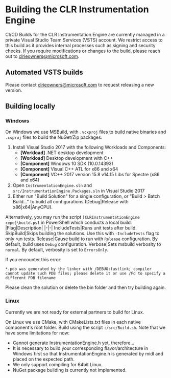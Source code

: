 # Building the CLR Instrumentation Engine

CI/CD Builds for the CLR Instrumentation Engine are currently managed in a private Visual Studio Team Services (VSTS) account. We restrict access to this build as it provides internal processes such as signing and security checks. If you require modifications or changes to the build, please reach out to clrieowners@microsoft.com.

## Automated VSTS builds

Please contact clrieowners@microsoft.com to request releasing a new version.

## Building locally

### Windows

On Windows we use MSBuild, with `.vcxproj` files to build native binaries and `.csproj` files to build the NuGet/Zip packages.
1. Install Visual Studio 2017 with the following Workloads and Components:
    - **[Workload]** .NET desktop development
    - **[Workload]** Desktop development with C++
    - **[Component]** Windows 10 SDK (10.0.14393)
    - **[Component]** Visual C++ ATL for x86 and x64
    - **[Component]** VC++ 2017 version 15.8 v14.15 Libs for Spectre (x86 and x64)
2. Open `InstrumentationEngine.sln` and `src/InstrumentationEngine.Packages.sln` in Visual Studio 2017
3. Either run "Build Solution" for a single configuration, or "Build > Batch Build..." to build all configurations (Debug|Release with x86|x64|AnyCPU).

Alternatively, you may run the script `[CLRInstrumentationEngine repo]\build.ps1` in PowerShell which conducts a local build.
|Flag|Description|
|-|-|
IncludeTests|Runs unit tests after build.
SkipBuild|Skips building the solutions. Use this with `-IncludeTests` flag to only run tests.
Release|Cause build to run with `Release` configuration. By default, build uses `Debug` configuration.
Verbose|Sets msbuild verbosity to `normal`. By default, verbosity is set to `ErrorsOnly`.

If you encounter this error:

`*.pdb was generated by the linker with /DEBUG:fastlink; compiler cannot update such PDB files; please delete it or use /Fd to specify a different PDB filename`

Please clean the solution or delete the bin folder and then try building again.

### Linux

Currently we are not ready for external partners to build for Linux.

On Linux we use CMake, with CMakeLists.txt files in each native component's root folder. Build using the script `:/src/Build.sh`. Note that we have some limitations for now:
* Cannot generate InstrumentationEngine.h yet, therefore...
* It is necessary to build your corresponding flavor/architecture in Windows first so that InstrumentationEngine.h is generated by midl and placed on the expected path.
* We only support compiling for 64bit Linux.
* NuGet package building is currently not implemented.

